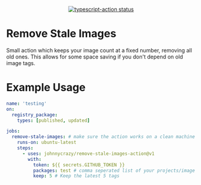 <p align="center">
  <a href="https://github.com/actions/typescript-action/actions"><img alt="typescript-action status" src="https://github.com/actions/typescript-action/workflows/build-test/badge.svg"></a>
</p>

# Remove Stale Images

Small action which keeps your image count at a fixed number, removing all old ones. This allows for some space saving if you don't depend on old image tags.

# Example Usage

```yaml
name: 'testing'
on:
  registry_package:
    types: [published, updated]

jobs:
  remove-stale-images: # make sure the action works on a clean machine without building
    runs-on: ubuntu-latest
    steps:
      - uses: johnnycrazy/remove-stale-images-action@v1
        with:
          token: ${{ secrets.GITHUB_TOKEN }}
          packages: test # comma seperated list of your projects/image names
          keep: 5 # Keep the latest 5 tags
```
